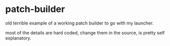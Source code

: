 # patch-builder
old terrible example of a working patch builder to go with my launcher.

most of the details are hard coded, change them in the source, is pretty self explanatory.

